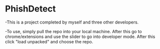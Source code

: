 # PhishDetect

-This is a project completed by myself and three other developers.

-To use, simply pull the repo into your local machine. After this go to chrome/extensions and use the slider to go into developer mode. After this click "load unpacked" and choose the repo.
